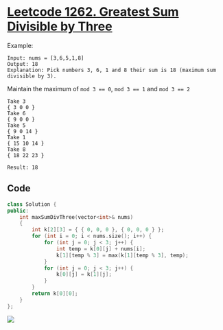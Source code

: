 # [Leetcode 1262. Greatest Sum Divisible by Three](https://leetcode.com/problems/greatest-sum-divisible-by-three/)
Example:
```
Input: nums = [3,6,5,1,8]
Output: 18
Explanation: Pick numbers 3, 6, 1 and 8 their sum is 18 (maximum sum divisible by 3).
```
Maintain the maximum of `mod 3 == 0`,  `mod 3 == 1` and `mod 3 == 2`
```
Take 3
{ 3 0 0 }
Take 6
{ 9 0 0 }
Take 5
{ 9 0 14 }
Take 1
{ 15 10 14 }
Take 8
{ 18 22 23 }

Result: 18
```
## Code
```cpp
class Solution {
public:
    int maxSumDivThree(vector<int>& nums)
    {
        int k[2][3] = { { 0, 0, 0 }, { 0, 0, 0 } };
        for (int i = 0; i < nums.size(); i++) {
            for (int j = 0; j < 3; j++) {
                int temp = k[0][j] + nums[i];
                k[1][temp % 3] = max(k[1][temp % 3], temp);
            }
            for (int j = 0; j < 3; j++) {
                k[0][j] = k[1][j];
            }
        }
        return k[0][0];
    }
};
```
![](https://i.imgur.com/rGninFd.png)